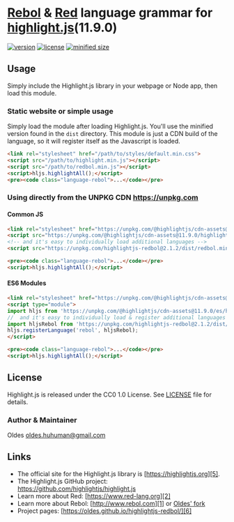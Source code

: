 # [Rebol][1] & [Red][2] language grammar for [highlight.js][5](11.9.0)

[![version](https://badgen.net/npm/v/highlightjs-redbol?v2.1.2)](https://www.npmjs.com/package/highlightjs-redbol)
[![license](https://badgen.net/badge/license/CC0%201.0/blue)](https://github.com/Oldes/highlightjs-redbol/blob/master/LICENSE)
[![minified size](https://badgen.net/bundlephobia/min/highlightjs-redbol?v2.1.2)](https://unpkg.com/highlightjs-redbol/dist/redbol.min.js)

## Usage

Simply include the Highlight.js library in your webpage or Node app, then load this module.

### Static website or simple usage

Simply load the module after loading Highlight.js. You'll use the minified version found in the `dist` directory. This module is just a CDN build of the language, so it will register itself as the Javascript is loaded.

```html
<link rel="stylesheet" href="/path/to/styles/default.min.css">
<script src="/path/to/highlight.min.js"></script>
<script src="/path/to/redbol.min.js"></script>
<script>hljs.highlightAll();</script>
<pre><code class="language-rebol">...</code></pre>
```

### Using directly from the UNPKG CDN <https://unpkg.com>

#### Common JS
```html
<link rel="stylesheet" href="https://unpkg.com/@highlightjs/cdn-assets@11.9.0/styles/default.min.css">
<script src="https://unpkg.com/@highlightjs/cdn-assets@11.9.0/highlight.min.js"></script>
<!-- and it's easy to individually load additional languages -->
<script src="https://unpkg.com/highlightjs-redbol@2.1.2/dist/redbol.min.js"></script>

<pre><code class="language-rebol">...</code></pre>
<script>hljs.highlightAll();</script>
```

#### ES6 Modules
```html
<link rel="stylesheet" href="https://unpkg.com/@highlightjs/cdn-assets@11.9.0/styles/default.min.css">
<script type="module">
import hljs from 'https://unpkg.com/@highlightjs/cdn-assets@11.9.0/es/highlight.min.js';
//  and it's easy to individually load & register additional languages
import hljsRebol from 'https://unpkg.com/highlightjs-redbol@2.1.2/dist/redbol.es.min.js';
hljs.registerLanguage('rebol', hljsRebol);
</script>

<pre><code class="language-rebol">...</code></pre>
<script>hljs.highlightAll();</script>
```


## License

Highlight.js is released under the CC0 1.0 License. See [LICENSE][4] file
for details.

### Author & Maintainer

Oldes <oldes.huhuman@gmail.com>

## Links

- The official site for the Highlight.js library is [https://highlightjs.org][5].
- The Highlight.js GitHub project: <https://github.com/highlightjs/highlight.js>
- Learn more about Red: [https://www.red-lang.org][2]
- Learn more about Rebol: [http://www.rebol.com][1] or [Oldes' fork][3]
- Project pages: [https://oldes.github.io/highlightjs-redbol/][6]

[1]: http://www.rebol.com
[2]: https://www.red-lang.org
[3]: https://oldes.github.io/Rebol3
[4]: https://github.com/oldes/highlightjs-redbol/blob/master/LICENSE
[5]: https://highlightjs.org
[6]: https://oldes.github.io/highlightjs-redbol/
